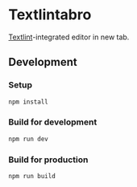 # Textlintabro

[Textlint](https://github.com/textlint/textlint)-integrated editor in new tab.

## Development

### Setup

```bash
npm install
```

### Build for development

```bash
npm run dev
```

### Build for production

```bash
npm run build
```

